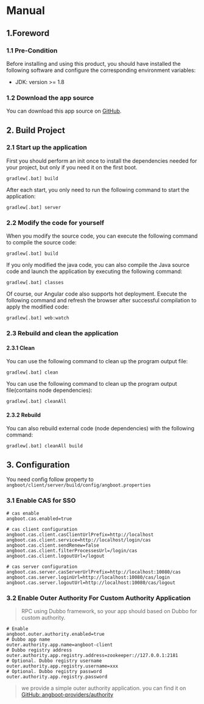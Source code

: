 # Manual
## 1.Foreword

### 1.1 Pre-Condition
Before installing and using this product, you should have installed the following software and configure the corresponding environment variables:
- JDK: version >= 1.8

### 1.2 Download the app source

You can download this app source on [GitHub](https://github.com/DreamLi1314/angboot).

## 2. Build Project
### 2.1 Start up the application
First you should perform an init once to install the dependencies needed for your project, but only if you need it on the first boot.
``` shell
gradlew[.bat] build
```
After each start, you only need to run the following command to start the application:
``` shell
gradlew[.bat] server
```

### 2.2 Modify the code for yourself
When you modify the source code, you can execute the following command to compile the source code:
``` shell
gradlew[.bat] build
```
If you only modified the java code, you can also compile the Java source code and launch the application by executing the following command:
``` shell
gradlew[.bat] classes
```
Of course, our Angular code also supports hot deployment. Execute the following command and refresh the browser after successful compilation to apply the modified code:
``` shell
gradlew[.bat] web:watch
```

### 2.3 Rebuild and clean the application
#### 2.3.1 Clean
You can use the following command to clean up the program output file:
``` shell
gradlew[.bat] clean
```

You can use the following command to clean up the program output file(contains node dependencies):
``` shell
gradlew[.bat] cleanAll
```

#### 2.3.2 Rebuild
You can also rebuild external code (node dependencies) with the following command:
``` shell
gradlew[.bat] cleanAll build
```

## 3. Configuration
You need config follow property to `angboot/client/server/build/config/angboot.properties`

### 3.1 Enable CAS for SSO
``` properties
# cas enable
angboot.cas.enabled=true

# cas client configuration
angboot.cas.client.casClientUrlPrefix=http://localhost
angboot.cas.client.service=http://localhost/login/cas
angboot.cas.client.sendRenew=false
angboot.cas.client.filterProcessesUrl=/login/cas
angboot.cas.client.logoutUrl=/logout

# cas server configuration
angboot.cas.server.casServerUrlPrefix=http://localhost:10080/cas
angboot.cas.server.loginUrl=http://localhost:10080/cas/login
angboot.cas.server.logoutUrl=http://localhost:10080/cas/logout
```

### 3.2 Enable Outer Authority For Custom Authority Application
> RPC using Dubbo framework, so your app should based on Dubbo for custom authority.
``` properties
# Enable
angboot.outer.authority.enabled=true
# Dubbo app name
outer.authority.app.name=angboot-client
# Dubbo registry address
outer.authority.app.registry.address=zookeeper://127.0.0.1:2181
# Optional. Dubbo registry username
outer.authority.app.registry.username=xxx
# Optional. Dubbo registry password
outer.authority.app.registry.password
```
> we provide a simple outer authority application. you can find it on [GitHub: angboot-providers/authority](https://github.com/DreamLi1314/angboot-providers/tree/master/authority)

